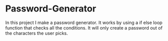 # Password-Generator
In this project I make a password generator. It works by using a if else loop function that checks all the conditions. It will only create a password out of the characters the user picks. 
